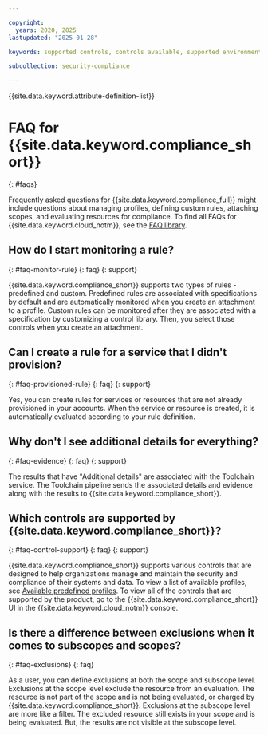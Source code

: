 ```yaml
---

copyright:
  years: 2020, 2025
lastupdated: "2025-01-28"

keywords: supported controls, controls available, supported environments, rule, profile, compliance issue, predefined rules, user-defined rules

subcollection: security-compliance

---
```


{{site.data.keyword.attribute-definition-list}}


# FAQ for {{site.data.keyword.compliance_short}}
{: #faqs}

Frequently asked questions for {{site.data.keyword.compliance_full}} might include questions about managing profiles, defining custom rules, attaching scopes, and evaluating resources for compliance. To find all FAQs for {{site.data.keyword.cloud_notm}}, see the [FAQ library](/docs/faqs).


## How do I start monitoring a rule?
{: #faq-monitor-rule}
{: faq}
{: support}

{{site.data.keyword.compliance_short}} supports two types of rules - predefined and custom. Predefined rules are associated with specifications by default and are automatically monitored when you create an attachment to a profile. Custom rules can be monitored after they are associated with a specification by customizing a control library. Then, you select those controls when you create an attachment.


## Can I create a rule for a service that I didn't provision?
{: #faq-provisioned-rule}
{: faq}
{: support}

Yes, you can create rules for services or resources that are not already provisioned in your accounts. When the service or resource is created, it is automatically evaluated according to your rule definition.

## Why don't I see additional details for everything?
{: #faq-evidence}
{: faq}
{: support}

The results that have "Additional details" are associated with the Toolchain service. The Toolchain pipeline sends the associated details and evidence along with the results to {{site.data.keyword.compliance_short}}.


## Which controls are supported by {{site.data.keyword.compliance_short}}?
{: #faq-control-support}
{: faq}
{: support}

{{site.data.keyword.compliance_short}} supports various controls that are designed to help organizations manage and maintain the security and compliance of their systems and data. To view a list of available profiles, see [Available predefined profiles](/docs/security-compliance?topic=security-compliance-predefined-profiles). To view all of the controls that are supported by the product, go to the {{site.data.keyword.compliance_short}} UI in the {{site.data.keyword.cloud_notm}} console.



## Is there a difference between exclusions when it comes to subscopes and scopes?
{: #faq-exclusions}
{: faq}

As a user, you can define exclusions at both the scope and subscope level. Exclusions at the scope level exclude the resource from an evaluation. The resource is not part of the scope and is not being evaluated, or charged by {{site.data.keyword.compliance_short}}. Exclusions at the subscope level are more like a filter. The excluded resource still exists in your scope and is being evaluated. But, the results are not visible at the subscope level. 
